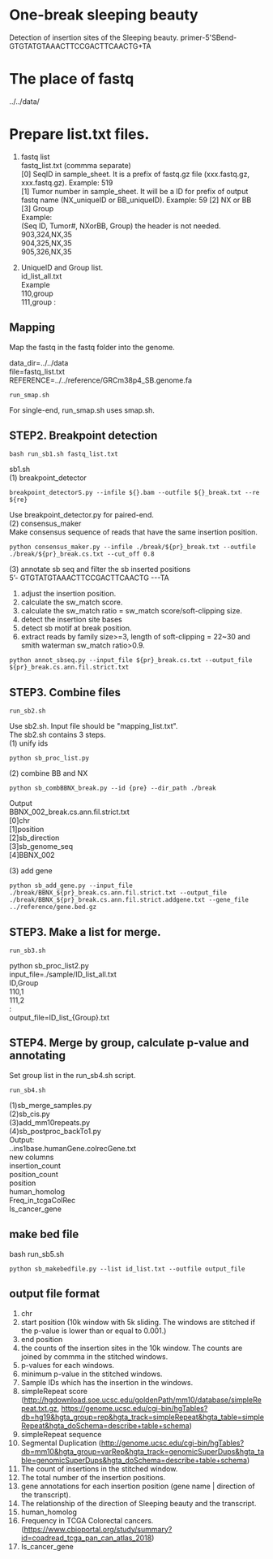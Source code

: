 # One-break sleeping beauty
Detection of insertion sites of the Sleeping beauty.
primer-5'SBend- GTGTATGTAAACTTCCGACTTCAACTG+TA

# The place of fastq
../../data/

# Prepare list.txt files.  
1. fastq list   
  fastq_list.txt (commma separate)    
  [0] SeqID in sample_sheet. It is a prefix of fastq.gz file (xxx.fastq.gz, xxx.fastq.gz). Example: 519  
  [1] Tumor number in sample_sheet. It will be a ID for prefix of output fastq name (NX_uniqueID or BB_uniqueID). Example: 59
  [2] NX or BB  
  [3] Group    
Example:  
(Seq ID,	Tumor#,	NXorBB,	Group) the header is not needed.
903,324,NX,35    
904,325,NX,35   
905,326,NX,35   

2. UniqueID and Group list.   
  id_list_all.txt   
  Example  
  110,group  
  111,group
  :

## Mapping
Map the fastq in the fastq folder into the genome.
  
data_dir=../../data  
file=fastq_list.txt  
REFERENCE=../../reference/GRCm38p4_SB.genome.fa
```
run_smap.sh  
```
For single-end, run_smap.sh uses smap.sh.      
   
## STEP2. Breakpoint detection
```
bash run_sb1.sh fastq_list.txt
```
sb1.sh  
(1) breakpoint_detector
```
breakpoint_detectorS.py --infile ${}.bam --outfile ${}_break.txt --re ${re}
```
Use breakpoint_detector.py for paired-end.    
(2) consensus_maker  
Make consensus sequence of reads that have the same insertion position.
```
python consensus_maker.py --infile ./break/${pr}_break.txt --outfile ./break/${pr}_break.cs.txt --cut_off 0.8
```
(3) annotate sb seq and filter the sb inserted positions  
5’- GTGTATGTAAACTTCCGACTTCAACTG ---TA  
1. adjust the insertion position.
2. calculate the sw_match score.
3. calculate the sw_match ratio = sw_match score/soft-clipping size.
4. detect the insertion site bases
5. detect sb motif at break position.
6. extract reads by family size>=3, length of soft-clipping = 22~30 and smith waterman sw_match ratio>0.9.
```
python annot_sbseq.py --input_file ${pr}_break.cs.txt --output_file ${pr}_break.cs.ann.fil.strict.txt
```
## STEP3. Combine files
```
run_sb2.sh
```
Use sb2.sh.
Input file should be "mapping_list.txt".  
The sb2.sh contains 3 steps.  
(1) unify ids   
```
python sb_proc_list.py
```
(2) combine BB and NX 
``` 
python sb_combBBNX_break.py --id {pre} --dir_path ./break
```
Output  
BBNX_002_break.cs.ann.fil.strict.txt   
[0]chr	  
[1]position	  
[2]sb_direction	  
[3]sb_genome_seq  
[4]BBNX_002  

(3) add gene  
``` 
python sb_add_gene.py --input_file ./break/BBNX_${pr}_break.cs.ann.fil.strict.txt --output_file ./break/BBNX_${pr}_break.cs.ann.fil.strict.addgene.txt --gene_file ../reference/gene.bed.gz
```

## STEP3. Make a list for merge.  
```
run_sb3.sh
```
python sb_proc_list2.py  
input_file=./sample/ID_list_all.txt  
ID,Group  
110,1  
111,2  
:  
output_file=ID_list_{Group}.txt

## STEP4. Merge by group, calculate p-value and annotating
Set group list in the run_sb4.sh script.
```
run_sb4.sh 
```
(1)sb_merge_samples.py   
(2)sb_cis.py  
(3)add_mm10repeats.py  
(4)sb_postproc_backTo1.py  
Output:   
..ins1base.humanGene.colrecGene.txt    
new columns  
insertion_count  
position_count  
position	  
human_homolog	 
Freq_in_tcgaColRec  	
Is_cancer_gene  

## make bed file
bash run_sb5.sh  
```
python sb_makebedfile.py --list id_list.txt --outfile output_file 
```

## output file format
1. chr
2. start position (10k window with 5k sliding. The windows are stitched if the p-value is lower than or equal to 0.001.)
3. end position
4. the counts of the insertion sites in the 10k window. The counts are joined by commma in the stitched windows.
5. p-values for each windows.
6. minimum p-value in the stitched windows.
7. Sample IDs which has the insertion in the windows.
8. simpleRepeat score (http://hgdownload.soe.ucsc.edu/goldenPath/mm10/database/simpleRepeat.txt.gz, https://genome.ucsc.edu/cgi-bin/hgTables?db=hg19&hgta_group=rep&hgta_track=simpleRepeat&hgta_table=simpleRepeat&hgta_doSchema=describe+table+schema)
9. simpleRepeat sequence 
10. Segmental Duplication	(http://genome.ucsc.edu/cgi-bin/hgTables?db=mm10&hgta_group=varRep&hgta_track=genomicSuperDups&hgta_table=genomicSuperDups&hgta_doSchema=describe+table+schema)
11. The count of insertions in the stitched window.
12. The total number of the insertion positions.	
13. gene annotations for each insertion position (gene name | direction of the transcript). 
14. The relationship of the direction of Sleeping beauty and the transcript.	
15. human_homolog	
16. Frequency in TCGA Colorectal cancers.	(https://www.cbioportal.org/study/summary?id=coadread_tcga_pan_can_atlas_2018)
17. Is_cancer_gene

